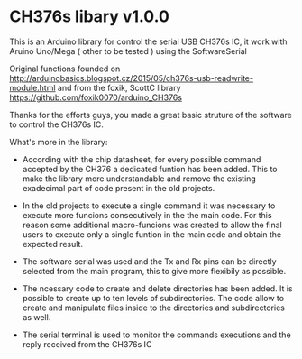 # CH376s libary v1.0.0

This is an Arduino library for control the serial USB CH376s IC, it work with Aruino Uno/Mega ( other to be tested ) using the SoftwareSerial 

Original functions founded on 		  http://arduinobasics.blogspot.cz/2015/05/ch376s-usb-readwrite-module.html
and from the foxik, ScottC library    https://github.com/foxik0070/arduino_CH376s

Thanks for the efforts guys, you made a great basic struture of the software to control the CH376s IC.

What's more in the library:

- According with the chip datasheet, for every possible command accepted by the CH376 a dedicated funtion has been added.
  This to make the library more understandable and remove the existing exadecimal part of code present in the old projects.

- In the old projects to execute a single command it was necessary to execute more funcions consecutively in the the main code.
  For this reason some additional macro-funcions was created to allow the final users to execute only a single funtion in the main code and obtain the expected result.

- The software serial was used and the Tx and Rx pins can be directly selected from the main program, this to give more flexibily as possible.

- The ncessary code to create and delete directories has been added. It is possible to create up to ten levels of subdirectories.
  The code allow to create and manipulate files inside to the directories and subdirectories as well.

- The serial terminal is used to monitor the commands executions and the reply received from the CH376s IC






